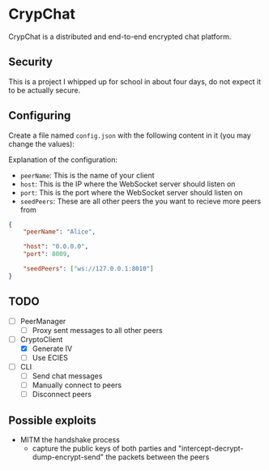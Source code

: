 # CrypChat

CrypChat is a distributed and end-to-end encrypted chat platform.

## Security

This is a project I whipped up for school in about four days, do not expect it to be actually secure.

## Configuring

Create a file named `config.json` with the following content in it (you may change the values):

Explanation of the configuration:

- `peerName`: This is the name of your client
- `host`: This is the IP where the WebSocket server should listen on
- `port`: This is the port where the WebSocket server should listen on
- `seedPeers`: These are all other peers the you want to recieve more peers from

```json
{
	"peerName": "Alice",

	"host": "0.0.0.0",
	"port": 8009,

	"seedPeers": ["ws://127.0.0.1:8010"]
}
```

## TODO

- [ ] PeerManager
  - [ ] Proxy sent messages to all other peers
- [ ] CryptoClient
  - [x] Generate IV
  - [ ] Use ECIES
- [ ] CLI
  - [ ] Send chat messages
  - [ ] Manually connect to peers
  - [ ] Disconnect peers

## Possible exploits

- MITM the handshake process
  - capture the public keys of both parties and "intercept-decrypt-dump-encrypt-send" the packets between the peers
